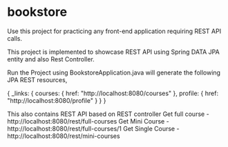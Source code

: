 # bookstore
Use this project for practicing any front-end application requiring REST API calls.

This project is implemented to showcase REST API using Spring DATA JPA entity and also Rest Controller. 


Run the Project using BookstoreApplication.java will generate the following JPA REST resources,

{
_links: {
courses: {
href: "http://localhost:8080/courses"
},
profile: {
href: "http://localhost:8080/profile"
}
}
}

This also contains REST API based on REST controller 
Get full course - http://localhost:8080/rest/full-courses
Get Mini Course - http://localhost:8080/rest/full-courses/1
Get Single Course - http://localhost:8080/rest/mini-courses
